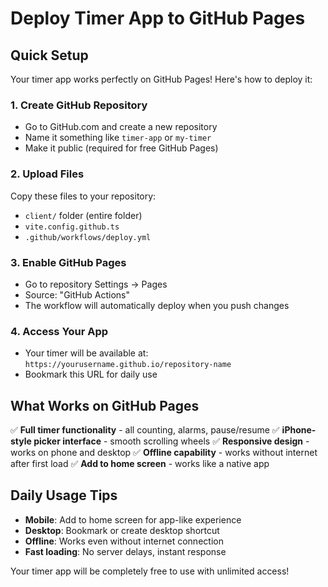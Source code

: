 # Deploy Timer App to GitHub Pages

## Quick Setup

Your timer app works perfectly on GitHub Pages! Here's how to deploy it:

### 1. Create GitHub Repository
- Go to GitHub.com and create a new repository
- Name it something like `timer-app` or `my-timer`
- Make it public (required for free GitHub Pages)

### 2. Upload Files
Copy these files to your repository:
- `client/` folder (entire folder)  
- `vite.config.github.ts`
- `.github/workflows/deploy.yml`

### 3. Enable GitHub Pages
- Go to repository Settings → Pages
- Source: "GitHub Actions"
- The workflow will automatically deploy when you push changes

### 4. Access Your App
- Your timer will be available at: `https://yourusername.github.io/repository-name`
- Bookmark this URL for daily use

## What Works on GitHub Pages

✅ **Full timer functionality** - all counting, alarms, pause/resume
✅ **iPhone-style picker interface** - smooth scrolling wheels
✅ **Responsive design** - works on phone and desktop
✅ **Offline capability** - works without internet after first load
✅ **Add to home screen** - works like a native app

## Daily Usage Tips

- **Mobile**: Add to home screen for app-like experience
- **Desktop**: Bookmark or create desktop shortcut
- **Offline**: Works even without internet connection
- **Fast loading**: No server delays, instant response

Your timer app will be completely free to use with unlimited access!